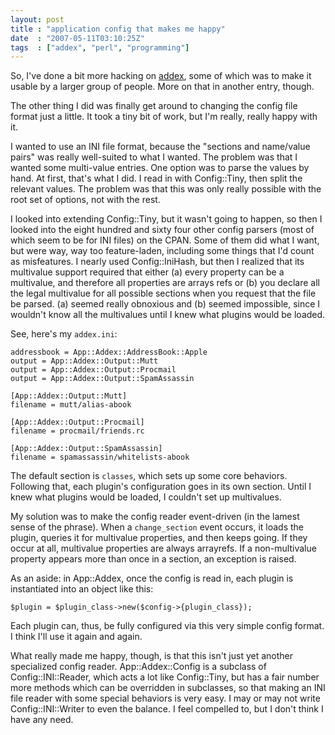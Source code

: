 ```yaml
---
layout: post
title : "application config that makes me happy"
date  : "2007-05-11T03:10:25Z"
tags  : ["addex", "perl", "programming"]
---
```

So, I've done a bit more hacking on
[addex](http://search.cpan.org/dist/App-Addex), some of which was to make it
usable by a larger group of people.  More on that in another entry, though.

The other thing I did was finally get around to changing the config file format
just a little.  It took a tiny bit of work, but I'm really, really happy with
it.

I wanted to use an INI file format, because the "sections and name/value pairs"
was really well-suited to what I wanted.  The problem was that I wanted some
multi-value entries.  One option was to parse the values by hand.  At first,
that's what I did.  I read in with Config::Tiny, then split the relevant
values.  The problem was that this was only really possible with the root set
of options, not with the rest.

I looked into extending Config::Tiny, but it wasn't going to happen, so then I
looked into the eight hundred and sixty four other config parsers (most of
which seem to be for INI files) on the CPAN.  Some of them did what I want, but
were way, way too feature-laden, including some things that I'd count as
misfeatures.  I nearly used Config::IniHash, but then I realized that its
multivalue support required that either (a) every property can be a multivalue,
and therefore all properties are arrays refs or (b) you declare all the legal
multivalue for all possible sections when you request that the file be parsed.
(a) seemed really obnoxious and (b) seemed impossible, since I wouldn't know
all the multivalues until I knew what plugins would be loaded.

See, here's my `addex.ini`:

    addressbook = App::Addex::AddressBook::Apple
    output = App::Addex::Output::Mutt
    output = App::Addex::Output::Procmail
    output = App::Addex::Output::SpamAssassin

    [App::Addex::Output::Mutt]
    filename = mutt/alias-abook

    [App::Addex::Output::Procmail]
    filename = procmail/friends.rc

    [App::Addex::Output::SpamAssassin]
    filename = spamassassin/whitelists-abook

The default section is `classes`, which sets up some core behaviors.  Following
that, each plugin's configuration goes in its own section.  Until I knew what
plugins would be loaded, I couldn't set up multivalues.

My solution was to make the config reader event-driven (in the lamest sense of
the phrase).  When a `change_section` event occurs, it loads the plugin,
queries it for multivalue properties, and then keeps going.  If they occur at
all, multivalue properties are always arrayrefs.  If a non-multivalue property
appears more than once in a section, an exception is raised.

As an aside: in App::Addex, once the config is read in, each plugin is
instantiated into an object like this:

    $plugin = $plugin_class->new($config->{plugin_class});

Each plugin can, thus, be fully configured via this very simple config format.
I think I'll use it again and again.

What really made me happy, though, is that this isn't just yet another
specialized config reader.  App::Addex::Config is a subclass of
Config::INI::Reader, which acts a lot like Config::Tiny, but has a fair number
more methods which can be overridden in subclasses, so that making an INI file
reader with some special behaviors is very easy.  I may or may not write
Config::INI::Writer to even the balance.  I feel compelled to, but I don't
think I have any need.

